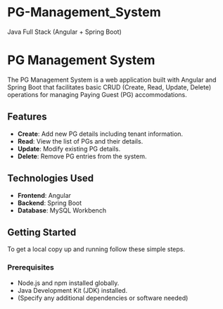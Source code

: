 # PG-Management_System
Java Full Stack (Angular + Spring Boot)

# PG Management System

The PG Management System is a web application built with Angular and Spring Boot that facilitates basic CRUD (Create, Read, Update, Delete) operations for managing Paying Guest (PG) accommodations.

## Features

- **Create**: Add new PG details including tenant information.
- **Read**: View the list of PGs and their details.
- **Update**: Modify existing PG details.
- **Delete**: Remove PG entries from the system.

## Technologies Used

- **Frontend**: Angular
- **Backend**: Spring Boot
- **Database**: MySQL Workbench

## Getting Started

To get a local copy up and running follow these simple steps.

### Prerequisites

- Node.js and npm installed globally.
- Java Development Kit (JDK) installed.
- (Specify any additional dependencies or software needed)




